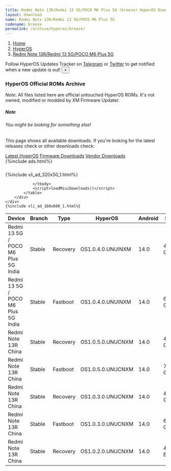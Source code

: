 ```yaml
---
title: Redmi Note 13R/Redmi 13 5G/POCO M6 Plus 5G (breeze) HyperOS Downloads
layout: download
name: Redmi Note 13R/Redmi 13 5G/POCO M6 Plus 5G
codename: breeze
permalink: /archive/hyperos/breeze/
---
```

<nav aria-label="breadcrumb">
    <ol class="breadcrumb">
        <li class="breadcrumb-item"><a href="/">Home</a></li>
        <li class="breadcrumb-item"><a href="/hyperos/">HyperOS</a></li>
        <li class="breadcrumb-item active" aria-current="page"><a href="/hyperos/breeze/">Redmi Note 13R/Redmi 13 5G/POCO M6 Plus 5G</a></li>
    </ol>
</nav>
<div class="alert alert-primary alert-dismissible fade show" role="alert">
    Follow HyperOS Updates Tracker on <a href="https://t.me/MIUIUpdatesTracker" class="alert-link">Telegram</a>
     or <a href="https://twitter.com/MiFwUpdater" class="alert-link">Twitter</a> to get notified when a new update is out!
    <button type="button" class="close" data-dismiss="alert" aria-label="Close">
        <span aria-hidden="true">&times;</span>
    </button>
</div>

### HyperOS Official ROMs Archive
*Note*: All files listed here are official untouched HyperOS ROMs. It's not owned, modified or modded by XM Firmware Updater.
<div class="card">
  <div class="card-body">
    <h5 class="card-title">Note</h5>
    <h6 class="card-subtitle mb-2 text-muted">You might be looking for something else!</h6>
    <p class="card-text">This page shows all available downloads.
     If you're looking for the latest releases check or other downloads check:</p>
    <a href="/hyperos/breeze/" class="card-link">Latest HyperOS</a>
    <a href="/firmware/breeze/" class="card-link">Firmware Downloads</a>
    <a href="/vendor/breeze/" class="card-link">Vendor Downloads</a>
  </div>
</div>
{%include ads.html%}
<div class="row justify-content-center">
    <div class="col-10">
        <div class="table-responsive-md" style="margin-top: 25px;">
            {%include vli_ad_320x50_1.html%}
            <table id="miui" class="display dt-responsive nowrap compact table table-striped table-hover table-sm">
                <thead class="thead-dark">
                    <tr>
                        <th data-ref="device">Device</th>
                        <th data-ref="branch">Branch</th>
                        <th data-ref="type">Type</th>
                        <th data-ref="miui">HyperOS</th>
                        <th data-ref="android">Android</th>
                        <th data-ref="size">Size</th>
                        <th data-ref="size">Date</th>
                        <th data-ref="link">Link</th>
                    </tr>
                </thead>
                <tbody>
                <tr><td>Redmi 13 5G / POCO M6 Plus 5G India</td><td>Stable</td><td>Recovery</td><td>OS1.0.4.0.UNUINXM</td><td>14.0</td><td>4.2 GB</td><td>2024-07-09</td><td><a href="/hyperos/breeze/stable/OS1.0.4.0.UNUINXM/">Download</a></td></tr>
<tr><td>Redmi 13 5G / POCO M6 Plus 5G India</td><td>Stable</td><td>Fastboot</td><td>OS1.0.4.0.UNUINXM</td><td>14.0</td><td>6.8 GB</td><td>2024-06-21</td><td><a href="/hyperos/breeze/stable/OS1.0.4.0.UNUINXM/">Download</a></td></tr>
<tr><td>Redmi Note 13R China</td><td>Stable</td><td>Recovery</td><td>OS1.0.5.0.UNUCNXM</td><td>14.0</td><td>4.7 GB</td><td>2024-07-05</td><td><a href="/hyperos/breeze/stable/OS1.0.5.0.UNUCNXM/">Download</a></td></tr>
<tr><td>Redmi Note 13R China</td><td>Stable</td><td>Fastboot</td><td>OS1.0.5.0.UNUCNXM</td><td>14.0</td><td>7.0 GB</td><td>2024-06-24</td><td><a href="/hyperos/breeze/stable/OS1.0.5.0.UNUCNXM/">Download</a></td></tr>
<tr><td>Redmi Note 13R China</td><td>Stable</td><td>Recovery</td><td>OS1.0.3.0.UNUCNXM</td><td>14.0</td><td>4.7 GB</td><td>2024-05-31</td><td><a href="/hyperos/breeze/stable/OS1.0.3.0.UNUCNXM/">Download</a></td></tr>
<tr><td>Redmi Note 13R China</td><td>Stable</td><td>Fastboot</td><td>OS1.0.3.0.UNUCNXM</td><td>14.0</td><td>6.9 GB</td><td>2024-05-24</td><td><a href="/hyperos/breeze/stable/OS1.0.3.0.UNUCNXM/">Download</a></td></tr>
<tr><td>Redmi Note 13R China</td><td>Stable</td><td>Recovery</td><td>OS1.0.2.0.UNUCNXM</td><td>14.0</td><td>463 Bytes</td><td>None</td><td><a href="/hyperos/breeze/stable/OS1.0.2.0.UNUCNXM/">Download</a></td></tr>

                </tbody>
                <script>loadMiuiDownloads()</script>
            </table>
        </div>
    </div>
    {%include vli_ad_160x600_1.html%}
</div>

